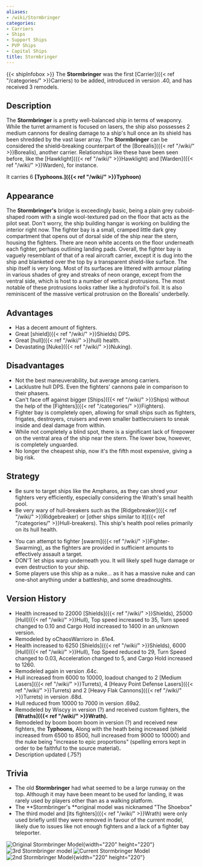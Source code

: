 ```yaml
---
aliases:
- /wiki/Stormbringer
categories:
- Carriers
- Ships
- Support Ships
- PVP Ships
- Capital Ships
title: Stormbringer
---
```


{{< shipInfobox >}} The **Stormbringer** was the first [Carrier]({{< ref "/categories/" >}}Carriers) to be added, introduced in version .40, and has received 3 remodels.

## Description

The **Stormbringer** is a pretty well-balanced ship in terms of weaponry. While the turret armament is focused on lasers, the ship also possesses 2 medium cannons for dealing damage to a ship's hull once an its shield has been shredded by the vast laser array. The **Stormbringer** can be considered the shield-breaking counterpart of the [Borealis]({{< ref "/wiki/" >}}Borealis), another carrier. Relationships like these have been seen before, like the [Hawklight]({{< ref "/wiki/" >}}Hawklight) and [Warden]({{< ref "/wiki/" >}}Warden), for instance.

It carries 6 **[Typhoons.]({{< ref "/wiki/" >}}Typhoon)**

## Appearance

The **Stormbringer's** bridge is exceedingly basic, being a plain grey cuboid-shaped room with a single wool-textured pad on the floor that acts as the pilot seat. Don't worry, the ship building hangar is working on building the interior right now. The fighter bay is a small, cramped little dark grey compartment that opens out of dorsal side of the ship near the stern, housing the fighters. There are neon white accents on the floor underneath each fighter, perhaps outlining landing pads. Overall, the fighter bay is vaguely resemblant of that of a real aircraft carrier, except it is dug into the ship and blanketed over the top by a transparent shield-like surface. The ship itself is very long. Most of its surfaces are littered with armour plating in various shades of grey and streaks of neon orange, except from the ventral side, which is host to a number of vertical protrusions. The most notable of these protrusions looks rather like a hydrofoil's foil. It is also reminiscent of the massive vertical protrusion on the Borealis' underbelly.

## Advantages

- Has a decent amount of fighters.
- Great [shield]({{< ref "/wiki/" >}}Shields) DPS.
- Great [hull]({{< ref "/wiki/" >}}hull) health.
- Devastating [Nuke]({{< ref "/wiki/" >}}Nuking).

## Disadvantages

- Not the best maneuverability, but average among carriers.
- Lacklustre hull DPS. Even the fighters' cannons pale in comparison to their phasers.
- Can't face off against bigger [Ships]({{< ref "/wiki/" >}}Ships) without the help of the [Fighters]({{< ref "/categories/" >}}Fighters).
- Fighter bay is completely open, allowing for small ships such as fighters, frigates, destroyers, cruisers and even smaller battlecruisers to sneak inside and deal damage from within.
- While not completely a blind spot, there is a significant lack of firepower on the ventral area of the ship near the stern. The lower bow, however, is completely unguarded.
- No longer the cheapest ship, now it's the fifth most expensive, giving a big risk.

## Strategy

- Be sure to target ships like the Ampharos, as they can shred your fighters very efficiently, especially considering the Wrath's small health pool.
- Be very wary of hull-breakers such as the [Ridgebreaker]({{< ref "/wiki/" >}}Ridgebreaker) or [other ships similar to it]({{< ref "/categories/" >}}Hull-breakers). This ship's health pool relies primarily on its hull health.

<!-- -->

- You can attempt to fighter [swarm]({{< ref "/wiki/" >}}Fighter-Swarming), as the fighters are provided in sufficient amounts to effectively assault a target.
- DON'T let ships warp underneath you. It will likely spell huge damage or even destruction to your ship.
- Some players use this ship as a nuke... as it has a massive nuke and can one-shot anything under a battleship, and some dreadnoughts.

## Version History 

- Health increased to 22000 [Shields]({{< ref "/wiki/" >}}Shields), 25000 [Hull]({{< ref "/wiki/" >}}Hull), Top speed increased to 35, Turn speed changed to 0.10 and Cargo Hold increased to 1400 in an unknown version.
- Remodeled by oChaosWarrioro in .61e4.
- Health increased to 6250 [Shields]({{< ref "/wiki/" >}}Shields), 6000 [Hull]({{< ref "/wiki/" >}}Hull), Top Speed reduced to 29, Turn Speed changed to 0.03, Acceleration changed to 5, and Cargo Hold increased to 1260.
- Remodeled again in version .64c.
- Hull increased from 6000 to 10000, loadout changed to 2 [Medium Lasers]({{< ref "/wiki/" >}}Turrets), 4 [Heavy Point Defense Lasers]({{< ref "/wiki/" >}}Turrets) and 2 [Heavy Flak Cannons]({{< ref "/wiki/" >}}Turrets) in version .68d.
- Hull reduced from 10000 to 7000 in version .69a2.
- Remodeled by Wiscyy in version (?) and received custom fighters, the **[Wraths]({{< ref "/wiki/" >}}Wrath).**
- Remodeled by boom boom boom in version (?) and received new fighters, the **Typhoons,** Along with the heath being increased (shield increased from 6500 to 8500, hull increased from 9000 to 10000) and the nuke being "increase to epic proportions" (spelling errors kept in order to be faithful to the source material)**.**
- Description updated (.75?)

## Trivia

- The old **Stormbringer** had what seemed to be a large runway on the top. Although it may have been meant to be used for landing, it was rarely used by players other than as a walking platform.
- The **Stormbringer's **original model was nicknamed "The Shoebox"
- The third model and [its fighters]({{< ref "/wiki/" >}}Wrath) were only used briefly until they were removed in favour of the current model, likely due to issues like not enough fighters and a lack of a fighter bay teleporter.

![Original Stormbringer
Model](Stormbringer.png "Original Stormbringer Model"){width="220" height="220"} ![3rd Stormbringer
model](StormBringer2.png "3rd Stormbringer model") ![Current
Stormbringer Model](StormBringer3-2.png "Current Stormbringer Model") ![2nd Stormbringer
Model](StormBringer.png "2nd Stormbringer Model"){width="220" height="220"}